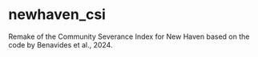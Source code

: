 # newhaven_csi
Remake of the Community Severance Index for New Haven based on the code by Benavides et al., 2024.

